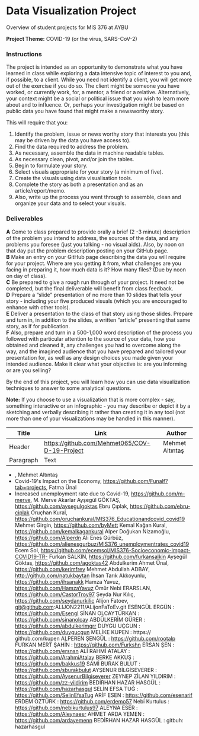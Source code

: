 # Data Visualization Project
Overview of student projects for MIS 376 at AYBU

**Project Theme:** COVID-19 (or the virus, SARS-CoV-2)

### Instructions

The project is intended as an opportunity to demonstrate what you have learned in class while exploring a data intensive topic of interest to you and, if possible, to a client. While you need not identify a client, you will get more out of the exercise if you do so. The client might be someone you have worked, or currently work, for, a mentor, a friend or a relative. Alternatively, your context might be a social or political issue that you wish to learn more about and to influence. Or, perhaps your investigation might be based on public data you have found that might make a newsworthy story.

This will require that you:

1. 	Identify the problem, issue or news worthy story that interests you (this may be driven by the data you have access to).
2. 	Find the data required to address the problem.
3. 	As necessary, assemble the data in machine readable tables.
4. 	As necessary clean, pivot, and/or join the tables.
5. 	Begin to formulate your story.
6. 	Select visuals appropriate for your story (a minimum of five).
7. 	Create the visuals using data visualisation tools.
8. 	Complete the story as both a presentation and as an article/report/memo. 
9. 	Also, write up the process you went through to assemble, clean and organize your data and to select your visuals.

### Deliverables

**A**	Come to class prepared to provide orally a brief (2 -3 minute) description of the problem you intend to address, the sources of the data, and any problems you foresee (just you talking - no visual aids). Also, by noon on that day put the problem description posting on your GitHub page.  
**B**	Make an entry on your GitHub page describing the data you will require for your project. Where are you getting it from, what challenges are you facing in preparing it, how much data is it? How many files? (Due by noon on day of class).  
**C**	Be prepared to give a rough run through of your project. It need not be completed, but the final deliverable will benefit from class feedback.  
**D**	Prepare a “slide” presentation of no more than 10 slides that tells your story - including your five produced visuals (which you are encouraged to enhance with other tools).  
**E**	Deliver a presentation to the class of that story using those slides. Prepare and turn in, in addition to the slides, a written “article” presenting that same story, as if for publication.  
**F**	Also, prepare and turn in a 500-1,000 word description of the process you followed with particular attention to the source of your data, how you obtained and cleaned it, any challenges you had to overcome along the way, and the imagined audience that you have prepared and tailored your presentation for, as well as any design choices you made given your intended audience. Make it clear what your objective is: are you informing or are you selling?

By the end of this project, you will learn how you can use data visualization techniques to answer to some analytical questions.

**Note:** If you choose to use a visualization that is more complex - say, something interactive or an infographic - you may describe or depict it by a sketching and verbally describing it rather than creating it in any tool (not more than one of your visualizations may be handled in this manner).

| Title       | Link        | Author |
| ----------- | ----------- | ------------- |
| Header      | https://github.com/Mehmet065/COV-D-19-Project | Mehmet Altıntaş |
| Paragraph   | Text        | |

- , Mehmet Altıntaş
- Covid-19's Impact on the Economy, https://github.com/Funalf?tab=projects, Fatma Ünal
- Increased unemployment rate due to Covid-19, https://github.com/m-merve, M. Merve Akarlar
Ayşegül GÖKTAŞ, https://github.com/aysegulgoktas
Ebru Çıplak, https://github.com/ebru-ciplak
Oruçhan Kural, https://github.com/oruchankural/MIS376_Educationandcovid_covid19
Mehmet Girgin, https://github.com/byMett
Kemal Kağan Kural, https://github.com/kemalkagankural
Alper Doğukan Nizamoğlu, https://github.com/Alperdn
Ali Enes Gürbüz, https://github.com/alienesgurbuz/MIS376_unemploymentrates_covid19
Ecem Sol, https://github.com/ecemsol/MIS376-Socioeconomic-Impact-COVID19-TR-
Furkan SALKIN, https://github.com/furkansalkin
Ayşegül Göktaş, https://github.com/agoktas42
Abdulkerim Ahmet Ünal, https://github.com/kerimfrey
Mehmet Abdullah ADBAY, http://github.com/natukbaytan
İhsan Tarık Akkoyunlu, https://github.com/ihsanakk
Hamza Yavuz, https://github.com/HamzaYavuz
Ömür Nebi ERARSLAN, https://github.com/CastorTroy97
Şeyda Nur Kılıç, https://github.com/seydanurkilic
Alijon Fatoev, git@github.com:ALIJON2211/ALijonFaToEv.git
ESENGÜL ERGÜN : https://github.com/Esengl
SİNAN OLCAYTÜRKAN : https://github.com/sinanolcay
ABDÜLKERİM GÜRER : https://github.com/abdulkerimgrr
DUYGU UÇGUN : https://github.com/duygucgun
MELİKE KUPEN : https:// github.com/kupen
ALPEREN ŞENGÜL : https://github.com/rootalp
FURKAN MERT ŞAHİN : https://github.com/Furkshn
ERSAN ŞEN : https://github.com/ersnsn
ALİ RAHMİ ATALAY : https://github.com/ArahmiAtalay
BERKE AKKUŞ : https://github.com/bakkus19
SAMİ BURAK BULUT : https://github.com/sburakbulut
AYŞENUR BİLGİSEVERER : https://github.com/AysenurBilgiseverer
ZEYNEP ZİLAN YILDIRIM : https://github.com/zz-yildirim
BEDİRHAN HAZAR HASGÜL : https://github.com/hazarhasgul
SELİN EFSA TUĞ : https://github.com/SelinEfsaTug
ARİF ESEN : https://github.com/esenarif
ERDEM ÖZTÜRK : https://github.com/erdemo57
Nebi Kurtulus : https://github.com/nebikurtulus97
ALEYNA ESER : https://github.com/Aleynaesr
AHMET ARDA YEMEN : https://github.com/ardayemenn
BEDİRHAN HAZAR HASGÜL : gitbuh: hazarhasgul